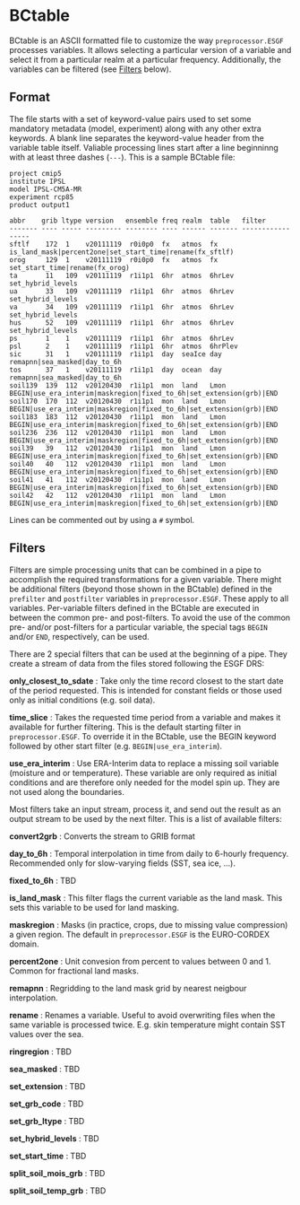 BCtable
=======

BCtable is an ASCII formatted file to customize the way `preprocessor.ESGF`
processes variables. It allows selecting a particular version of a variable and
select it from a particular realm at a particular frequency. Additionally, the
variables can be filtered (see [Filters](#Filters) below).

Format
------

The file starts with a set of keyword-value pairs used to set some mandatory
metadata (model, experiment) along with any other extra keywords. A blank line
separates the keyword-value header from the variable table itself. Valiable
processing lines start after a line beginninng with at least three dashes
(`---`).  This is a sample BCtable file:

```
project cmip5
institute IPSL
model IPSL-CM5A-MR
experiment rcp85
product output1

abbr    grib ltype version   ensemble freq realm  table   filter
------- ---- ----- --------- -------- ---- ------ ------- ----------------- 
sftlf    172  1    v20111119  r0i0p0  fx   atmos  fx      is_land_mask|percent2one|set_start_time|rename(fx_sftlf)
orog     129  1    v20111119  r0i0p0  fx   atmos  fx      set_start_time|rename(fx_orog)
ta       11   109  v20111119  r1i1p1  6hr  atmos  6hrLev  set_hybrid_levels
ua       33   109  v20111119  r1i1p1  6hr  atmos  6hrLev  set_hybrid_levels
va       34   109  v20111119  r1i1p1  6hr  atmos  6hrLev  set_hybrid_levels
hus      52   109  v20111119  r1i1p1  6hr  atmos  6hrLev  set_hybrid_levels
ps       1    1    v20111119  r1i1p1  6hr  atmos  6hrLev  
psl      2    1    v20111119  r1i1p1  6hr  atmos  6hrPlev 
sic      31   1    v20111119  r1i1p1  day  seaIce day     remapnn|sea_masked|day_to_6h
tos      37   1    v20111119  r1i1p1  day  ocean  day     remapnn|sea_masked|day_to_6h
soil139  139  112  v20120430  r1i1p1  mon  land   Lmon    BEGIN|use_era_interim|maskregion|fixed_to_6h|set_extension(grb)|END
soil170  170  112  v20120430  r1i1p1  mon  land   Lmon    BEGIN|use_era_interim|maskregion|fixed_to_6h|set_extension(grb)|END
soil183  183  112  v20120430  r1i1p1  mon  land   Lmon    BEGIN|use_era_interim|maskregion|fixed_to_6h|set_extension(grb)|END
soil236  236  112  v20120430  r1i1p1  mon  land   Lmon    BEGIN|use_era_interim|maskregion|fixed_to_6h|set_extension(grb)|END
soil39   39   112  v20120430  r1i1p1  mon  land   Lmon    BEGIN|use_era_interim|maskregion|fixed_to_6h|set_extension(grb)|END
soil40   40   112  v20120430  r1i1p1  mon  land   Lmon    BEGIN|use_era_interim|maskregion|fixed_to_6h|set_extension(grb)|END
soil41   41   112  v20120430  r1i1p1  mon  land   Lmon    BEGIN|use_era_interim|maskregion|fixed_to_6h|set_extension(grb)|END
soil42   42   112  v20120430  r1i1p1  mon  land   Lmon    BEGIN|use_era_interim|maskregion|fixed_to_6h|set_extension(grb)|END
```
Lines can be commented out by using a `#` symbol. 

Filters
-------

Filters are simple processing units that can be combined in a pipe to
accomplish the required transformations for a given variable. There might be
additional filters (beyond those shown in the BCtable) defined in the
`prefilter` and `postfilter` variables in `preprocessor.ESGF`. These apply to
all variables. Per-variable filters defined in the BCtable are executed in
between the common pre- and post-filters. To avoid the use of the common pre-
and/or post-filters for a particular variable, the special tags `BEGIN` and/or
`END`, respectively, can be used.

There are 2 special filters that can be used at the beginning of a pipe. They
create a stream of data from the files stored following the ESGF DRS:

**only_closest_to_sdate**
:  Take only the time record closest to the start date of the period requested.
   This is intended for constant fields or those used only as initial
   conditions (e.g. soil data).

**time_slice**
:  Takes the requested time period from a variable and makes it
   available for further filtering. This is the default starting filter in
   `preprocessor.ESGF`. To override it in the BCtable, use the BEGIN keyword
   followed by other start filter (e.g. `BEGIN|use_era_interim`).

**use_era_interim**
:  Use ERA-Interim data to replace a missing soil variable (moisture and or
   temperature). These variable are only required as initial conditions and are
   therefore only needed for the model spin up. They are not used along the
   boundaries.

Most filters take an input stream, process it, and send out the result as an
output stream to be used by the next filter. This is a list of available filters:

**convert2grb**
:  Converts the stream to GRIB format

**day_to_6h**
:  Temporal interpolation in time from daily to 6-hourly frequency. Recommended
   only for slow-varying fields (SST, sea ice, ...).

**fixed_to_6h**
:  TBD

**is_land_mask**
:  This filter flags the current variable as the land mask. This sets this
   variable to be used for land masking.

**maskregion**
:  Masks (in practice, crops, due to missing value compression) a given region.
   The default in `preprocessor.ESGF` is the EURO-CORDEX domain.

**percent2one**
:  Unit convesion from percent to values between 0 and 1. Common for fractional
   land masks.

**remapnn**
:  Regridding to the land mask grid by nearest neigbour interpolation.

**rename**
:  Renames a variable. Useful to avoid overwriting files when the same variable
   is processed twice. E.g. skin temperature might contain SST values over the
   sea.

**ringregion**
:  TBD

**sea_masked**
:  TBD

**set_extension**
:  TBD

**set_grb_code**
:  TBD

**set_grb_ltype**
:  TBD

**set_hybrid_levels**
:  TBD

**set_start_time**
:  TBD

**split_soil_mois_grb**
:  TBD

**split_soil_temp_grb**
:  TBD

